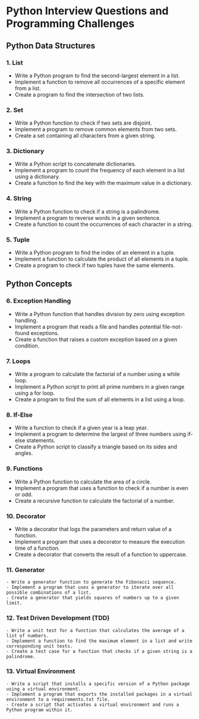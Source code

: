 # Python Interview Questions and Programming Challenges

## Python Data Structures

### 1. List
   - Write a Python program to find the second-largest element in a list.
   - Implement a function to remove all occurrences of a specific element from a list.
   - Create a program to find the intersection of two lists.

### 2. Set
   - Write a Python function to check if two sets are disjoint.
   - Implement a program to remove common elements from two sets.
   - Create a set containing all characters from a given string.

### 3. Dictionary
   - Write a Python script to concatenate dictionaries.
   - Implement a program to count the frequency of each element in a list using a dictionary.
   - Create a function to find the key with the maximum value in a dictionary.

### 4. String
   - Write a Python function to check if a string is a palindrome.
   - Implement a program to reverse words in a given sentence.
   - Create a function to count the occurrences of each character in a string.

### 5. Tuple
   - Write a Python program to find the index of an element in a tuple.
   - Implement a function to calculate the product of all elements in a tuple.
   - Create a program to check if two tuples have the same elements.

## Python Concepts

### 6. Exception Handling
   - Write a Python function that handles division by zero using exception handling.
   - Implement a program that reads a file and handles potential file-not-found exceptions.
   - Create a function that raises a custom exception based on a given condition.

### 7. Loops
   - Write a program to calculate the factorial of a number using a while loop.
   - Implement a Python script to print all prime numbers in a given range using a for loop.
   - Create a program to find the sum of all elements in a list using a loop.

### 8. If-Else
   - Write a function to check if a given year is a leap year.
   - Implement a program to determine the largest of three numbers using if-else statements.
   - Create a Python script to classify a triangle based on its sides and angles.

### 9. Functions
   - Write a Python function to calculate the area of a circle.
   - Implement a program that uses a function to check if a number is even or odd.
   - Create a recursive function to calculate the factorial of a number.

### 10. Decorator
- Write a decorator that logs the parameters and return value of a function.
- Implement a program that uses a decorator to measure the execution time of a function.
- Create a decorator that converts the result of a function to uppercase.

### 11. Generator
    - Write a generator function to generate the Fibonacci sequence.
    - Implement a program that uses a generator to iterate over all possible combinations of a list.
    - Create a generator that yields squares of numbers up to a given limit.

### 12. Test Driven Development (TDD)
    - Write a unit test for a function that calculates the average of a list of numbers.
    - Implement a function to find the maximum element in a list and write corresponding unit tests.
    - Create a test case for a function that checks if a given string is a palindrome.

### 13. Virtual Environment
    - Write a script that installs a specific version of a Python package using a virtual environment.
    - Implement a program that exports the installed packages in a virtual environment to a requirements.txt file.
    - Create a script that activates a virtual environment and runs a Python program within it.